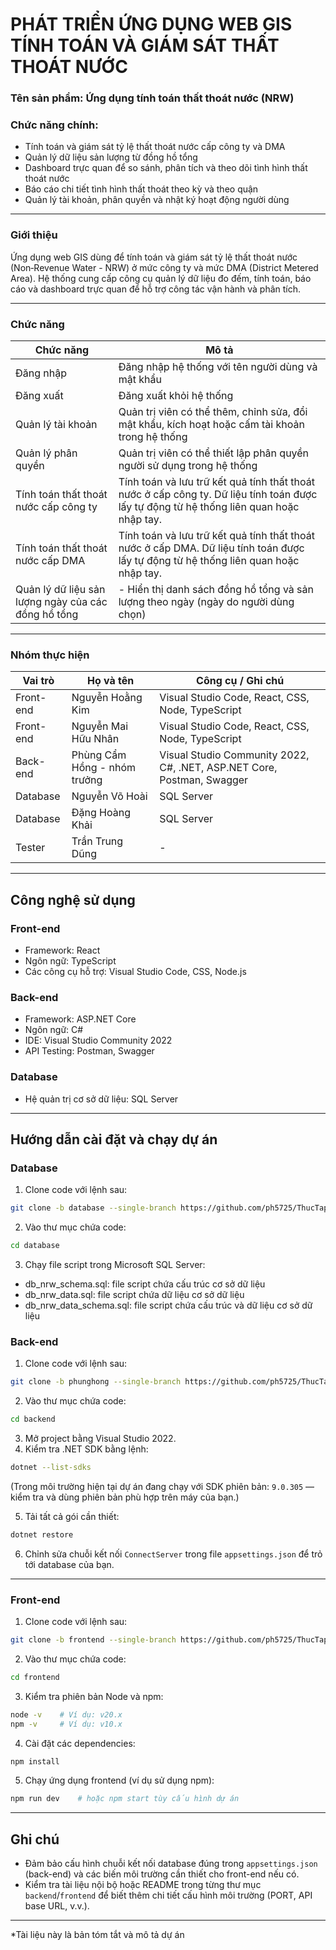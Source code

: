 # PHÁT TRIỂN ỨNG DỤNG WEB GIS TÍNH TOÁN VÀ GIÁM SÁT THẤT THOÁT NƯỚC

### Tên sản phẩm: Ứng dụng tính toán thất thoát nước (NRW)

### Chức năng chính:

* Tính toán và giám sát tỷ lệ thất thoát nước cấp công ty và DMA
* Quản lý dữ liệu sản lượng từ đồng hồ tổng
* Dashboard trực quan để so sánh, phân tích và theo dõi tình hình thất thoát nước
* Báo cáo chi tiết tình hình thất thoát theo kỳ và theo quận
* Quản lý tài khoản, phân quyền và nhật ký hoạt động người dùng

---

### Giới thiệu

Ứng dụng web GIS dùng để tính toán và giám sát tỷ lệ thất thoát nước (Non‑Revenue Water - NRW) ở mức công ty và mức DMA (District Metered Area). Hệ thống cung cấp công cụ quản lý dữ liệu đo đếm, tính toán, báo cáo và dashboard trực quan để hỗ trợ công tác vận hành và phân tích.

---

### Chức năng

| Chức năng                                           | Mô tả                                                                                                                                    |
| --------------------------------------------------- | ---------------------------------------------------------------------------------------------------------------------------------------- |
| Đăng nhập                                           | Đăng nhập hệ thống với tên người dùng và mật khẩu                                                                                        |
| Đăng xuất                                           | Đăng xuất khỏi hệ thống                                                                                                                  |
| Quản lý tài khoản                                   | Quản trị viên có thể thêm, chỉnh sửa, đổi mật khẩu, kích hoạt hoặc cấm tài khoản trong hệ thống                                          |
| Quản lý phân quyền                                  | Quản trị viên có thể thiết lập phân quyền người sử dụng trong hệ thống                                                                   |
| Tính toán thất thoát nước cấp công ty               | Tính toán và lưu trữ kết quả tính thất thoát nước ở cấp công ty. Dữ liệu tính toán được lấy tự động từ hệ thống liên quan hoặc nhập tay. |
| Tính toán thất thoát nước cấp DMA                   | Tính toán và lưu trữ kết quả tính thất thoát nước ở cấp DMA. Dữ liệu tính toán được lấy tự động từ hệ thống liên quan hoặc nhập tay.     |
| Quản lý dữ liệu sản lượng ngày của các đồng hồ tổng | - Hiển thị danh sách đồng hồ tổng và sản lượng theo ngày (ngày do người dùng chọn)                                                       |

---

### Nhóm thực hiện

| Vai trò   | Họ và tên                    | Công cụ / Ghi chú                                                      |
| --------- | ---------------------------- | ---------------------------------------------------------------------- |
| Front-end | Nguyễn Hoằng Kim             | Visual Studio Code, React, CSS, Node, TypeScript                       |
| Front-end | Nguyễn Mai Hữu Nhân          | Visual Studio Code, React, CSS, Node, TypeScript                       |
| Back-end  | Phùng Cẩm Hồng - nhóm trưởng | Visual Studio Community 2022, C#, .NET, ASP.NET Core, Postman, Swagger |
| Database  | Nguyễn Võ Hoài               | SQL Server                                                             |
| Database  | Đặng Hoàng Khải              | SQL Server                                                             |
| Tester    | Trần Trung Dũng              | -                                                                      |

---

## Công nghệ sử dụng

### Front-end

* Framework: React
* Ngôn ngữ: TypeScript
* Các công cụ hỗ trợ: Visual Studio Code, CSS, Node.js

### Back-end

* Framework: ASP.NET Core
* Ngôn ngữ: C#
* IDE: Visual Studio Community 2022
* API Testing: Postman, Swagger

### Database

* Hệ quản trị cơ sở dữ liệu: SQL Server

---

## Hướng dẫn cài đặt và chạy dự án

### Database

1. Clone code với lệnh sau:

```bash
git clone -b database --single-branch https://github.com/ph5725/ThucTap_Intelli_UngDung_NRW.git database
```

2. Vào thư mục chứa code:

```bash
cd database
```

3. Chạy file script trong Microsoft SQL Server:

* db_nrw_schema.sql: file script chứa cấu trúc cơ sở dữ liệu
* db_nrw_data.sql: file script chứa dữ liệu cơ sở dữ liệu
* db_nrw_data_schema.sql: file script chứa cấu trúc và dữ liệu cơ sở dữ liệu

### Back-end

1. Clone code với lệnh sau:

```bash
git clone -b phunghong --single-branch https://github.com/ph5725/ThucTap_Intelli_UngDung_NRW.git backend
```

2. Vào thư mục chứa code:

```bash
cd backend
```

3. Mở project bằng Visual Studio 2022.
4. Kiểm tra .NET SDK bằng lệnh:

```bash
dotnet --list-sdks
```

(Trong môi trường hiện tại dự án đang chạy với SDK phiên bản: `9.0.305` — kiểm tra và dùng phiên bản phù hợp trên máy của bạn.)

5. Tải tất cả gói cần thiết:

```bash
dotnet restore
```

6. Chỉnh sửa chuỗi kết nối `ConnectServer` trong file `appsettings.json` để trỏ tới database của bạn.

---

### Front-end

1. Clone code với lệnh sau:

```bash
git clone -b frontend --single-branch https://github.com/ph5725/ThucTap_Intelli_UngDung_NRW.git frontend
```

2. Vào thư mục chứa code:

```bash
cd frontend
```

3. Kiểm tra phiên bản Node và npm:

```bash
node -v    # Ví dụ: v20.x
npm -v     # Ví dụ: v10.x
```

4. Cài đặt các dependencies:

```bash
npm install
```

5. Chạy ứng dụng frontend (ví dụ sử dụng npm):

```bash
npm run dev    # hoặc npm start tùy cấu hình dự án
```

---

## Ghi chú

* Đảm bảo cấu hình chuỗi kết nối database đúng trong `appsettings.json` (back-end) và các biến môi trường cần thiết cho front-end nếu có.
* Kiểm tra tài liệu nội bộ hoặc README trong từng thư mục `backend`/`frontend` để biết thêm chi tiết cấu hình môi trường (PORT, API base URL, v.v.).

---

*Tài liệu này là bản tóm tắt và mô tả dự án
